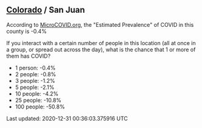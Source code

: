 
## [Colorado](/united-states/colorado) / San Juan

According to [MicroCOVID.org](http://microcovid.org),
the "Estimated Prevalence" of COVID in this county is -0.4%

If you interact with a certain number of people in this location
(all at once in a group, or spread out across the day), what is the chance that
1 or more of them has COVID?

- 1 person: -0.4%
- 2 people: -0.8%
- 3 people: -1.2%
- 5 people: -2.1%
- 10 people: -4.2%
- 25 people: -10.8%
- 100 people: -50.8%

Last updated: 2020-12-31 00:36:03.375916 UTC
